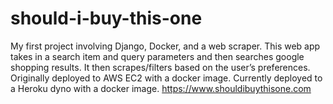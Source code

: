 # should-i-buy-this-one
My first project involving Django, Docker, and a web scraper.
This web app takes in a search item and query parameters and then searches google shopping results.
It then scrapes/filters based on the user’s preferences.
Originally deployed to AWS EC2 with a docker image.
Currently deployed to a Heroku dyno with a docker image.
https://www.shouldibuythisone.com

